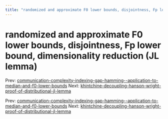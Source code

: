 ```yaml
---
title: "randomized and approximate F0 lower bounds, disjointness, Fp lower bound, dimensionality reduction (JL lemma)"
---
```


# randomized and approximate F0 lower bounds, disjointness, Fp lower bound, dimensionality reduction (JL lemma)

Prev: [communication-complexity-indexing-gap-hamming--application-to-median-and-f0-lower-bounds](communication-complexity-indexing-gap-hamming--application-to-median-and-f0-lower-bounds.md)
Next: [khintchine-decoupling-hanson-wright-proof-of-distributional-jl-lemma](khintchine-decoupling-hanson-wright-proof-of-distributional-jl-lemma.md)

Prev: [communication-complexity-indexing-gap-hamming--application-to-median-and-f0-lower-bounds](communication-complexity-indexing-gap-hamming--application-to-median-and-f0-lower-bounds.md)
Next: [khintchine-decoupling-hanson-wright-proof-of-distributional-jl-lemma](khintchine-decoupling-hanson-wright-proof-of-distributional-jl-lemma.md)
